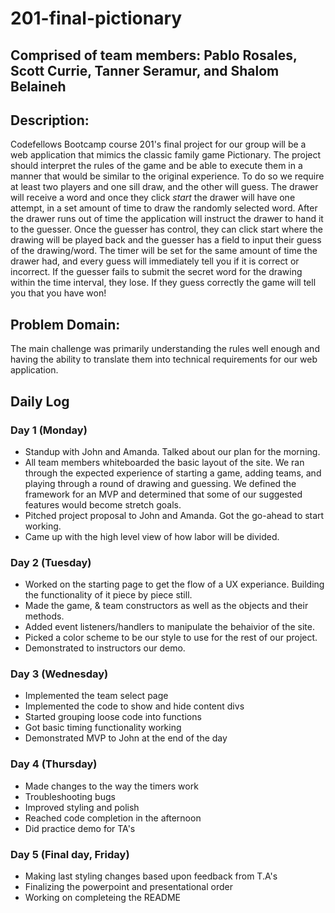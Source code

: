 # 201-final-pictionary

## Comprised of team members: Pablo Rosales, Scott Currie, Tanner Seramur, and Shalom Belaineh

## Description:
Codefellows Bootcamp course 201's final project for our group will be a web application that mimics the classic family game Pictionary. The project should interpret the rules of the game and be able to execute them in a manner that would be similar to the original experience. To do so we require at least two players and one sill draw, and the other will guess. The drawer will receive a word and once they click *start* the drawer will have one attempt, in a set amount of time to draw the randomly selected word. After the drawer runs out of time the application will instruct the drawer to hand it to the guesser. Once the guesser has control, they can click start where the drawing will be played back and the guesser has a field to input their guess of the drawing/word. The timer will be set for the same amount of time the drawer had, and every guess will immediately tell you if it is correct or incorrect. If the guesser fails to submit the secret word for the drawing within the time interval, they lose. If they guess correctly the game will tell you that you have won!

## Problem Domain:
The main challenge was primarily understanding the rules well enough and having the ability to translate them into technical requirements for our web application.

## Daily Log

### Day 1 (Monday)
* Standup with John and Amanda. Talked about our plan for the morning.
* All team members whiteboarded the basic layout of the site. We ran through the expected experience of starting a game, adding teams, and playing through a round of drawing and guessing. We defined the framework for an MVP and determined that some of our suggested features would become stretch goals.
* Pitched project proposal to John and Amanda. Got the go-ahead to start working.
* Came up with the high level view of how labor will be divided.

### Day 2 (Tuesday)
* Worked on the starting page to get the flow of a UX experiance. Building the functionality of it piece by piece still.
* Made the game, & team constructors as well as the objects and their methods. 
* Added event listeners/handlers to manipulate the behaivior of the site.
* Picked a color scheme to be our style to use for the rest of our project.
* Demonstrated to instructors our demo.

### Day 3 (Wednesday)
* Implemented the team select page
* Implemented the code to show and hide content divs
* Started grouping loose code into functions
* Got basic timing functionality working
* Demonstrated MVP to John at the end of the day


### Day 4 (Thursday)
* Made changes to the way the timers work
* Troubleshooting bugs
* Improved styling and polish
* Reached code completion in the afternoon
* Did practice demo for TA's

### Day 5 (Final day, Friday)
* Making last styling changes based upon feedback from T.A's
* Finalizing the powerpoint and presentational order
* Working on completeing the README